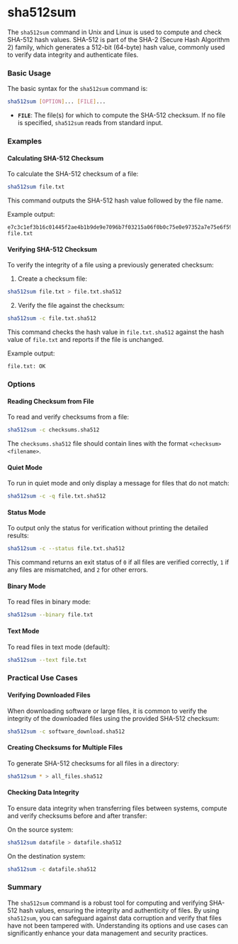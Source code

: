 # sha512sum

The `sha512sum` command in Unix and Linux is used to compute and check SHA-512 hash values. SHA-512 is part of the SHA-2 (Secure Hash Algorithm 2) family, which generates a 512-bit (64-byte) hash value, commonly used to verify data integrity and authenticate files.

### Basic Usage

The basic syntax for the `sha512sum` command is:

```sh
sha512sum [OPTION]... [FILE]...
```

- **`FILE`**: The file(s) for which to compute the SHA-512 checksum. If no file is specified, `sha512sum` reads from standard input.

### Examples

#### Calculating SHA-512 Checksum

To calculate the SHA-512 checksum of a file:

```sh
sha512sum file.txt
```

This command outputs the SHA-512 hash value followed by the file name.

Example output:

```
e7c3c1ef3b16c01445f2ae4b1b9de9e7096b7f03215a06f0b0c75e0e97352a7e75e6f5976a041e7e5e8a6d7e57e2a4b8b6d1d2e83eaee084dc929746c1b2f5c1  file.txt
```

#### Verifying SHA-512 Checksum

To verify the integrity of a file using a previously generated checksum:

1. Create a checksum file:

```sh
sha512sum file.txt > file.txt.sha512
```

2. Verify the file against the checksum:

```sh
sha512sum -c file.txt.sha512
```

This command checks the hash value in `file.txt.sha512` against the hash value of `file.txt` and reports if the file is unchanged.

Example output:

```
file.txt: OK
```

### Options

#### Reading Checksum from File

To read and verify checksums from a file:

```sh
sha512sum -c checksums.sha512
```

The `checksums.sha512` file should contain lines with the format `<checksum>  <filename>`.

#### Quiet Mode

To run in quiet mode and only display a message for files that do not match:

```sh
sha512sum -c -q file.txt.sha512
```

#### Status Mode

To output only the status for verification without printing the detailed results:

```sh
sha512sum -c --status file.txt.sha512
```

This command returns an exit status of `0` if all files are verified correctly, `1` if any files are mismatched, and `2` for other errors.

#### Binary Mode

To read files in binary mode:

```sh
sha512sum --binary file.txt
```

#### Text Mode

To read files in text mode (default):

```sh
sha512sum --text file.txt
```

### Practical Use Cases

#### Verifying Downloaded Files

When downloading software or large files, it is common to verify the integrity of the downloaded files using the provided SHA-512 checksum:

```sh
sha512sum -c software_download.sha512
```

#### Creating Checksums for Multiple Files

To generate SHA-512 checksums for all files in a directory:

```sh
sha512sum * > all_files.sha512
```

#### Checking Data Integrity

To ensure data integrity when transferring files between systems, compute and verify checksums before and after transfer:

On the source system:

```sh
sha512sum datafile > datafile.sha512
```

On the destination system:

```sh
sha512sum -c datafile.sha512
```

### Summary

The `sha512sum` command is a robust tool for computing and verifying SHA-512 hash values, ensuring the integrity and authenticity of files. By using `sha512sum`, you can safeguard against data corruption and verify that files have not been tampered with. Understanding its options and use cases can significantly enhance your data management and security practices.
